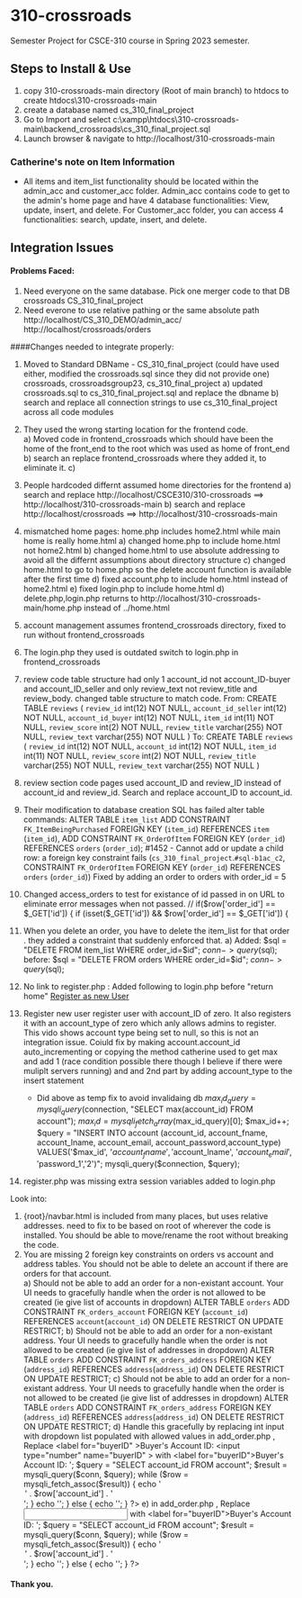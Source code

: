 # 310-crossroads
Semester Project for CSCE-310 course in Spring 2023 semester.

## Steps to Install & Use
1) copy 310-crossroads-main directory (Root of main branch) to htdocs to create htdocs\310-crossroads-main
2) create a database named  cs_310_final_project
3) Go to Import and select c:\xampp\htdocs\310-crossroads-main\backend_crossroads\cs_310_final_project.sql
4) Launch browser & navigate to http://localhost/310-crossroads-main

### Catherine's note on Item Information

- All items and item_list functionality should be located within the admin_acc and customer_acc folder. Admin_acc contains code to get to the admin's home page and have 4 database functionalities: View, update, insert, and delete. For Customer_acc folder, you can access 4 functionalities: search, update, insert, and delete. 

## Integration Issues
#### Problems Faced:
1) Need everyone on the same database.  Pick one merger code to that DB crossroads
	CS_310_final_project
2) Need everone to use relative pathing or the same absolute path
	http://localhost/CS_310_DEMO/admin_acc/
	http://localhost/crossroads/orders

####Changes needed to integrate properly:
1) Moved to Standard DBName - CS_310_final_project   (could have used either, modified the crossroads.sql since they did not provide one)
		crossroads, crossroadsgroup23, cs_310_final_project
	a) updated crossroads.sql to cs_310_final_project.sql and replace the dbname
	b) search and replace all connection strings to use cs_310_final_project across all code modules
2) They used the wrong starting location for the frontend code.  
	a) Moved code in frontend_crossroads which should have been the home of the front_end to the root which was used as home of front_end
	b) search an replace frontend_crossroads where they added it, to eliminate it.
	c) 
3) People hardcoded differnt assumed home directories for the frontend
	a) search and replace http://localhost/CSCE310/310-crossroads ==> http://localhost/310-crossroads-main
	b) search and replace http://localhost/crossroads ==> http://localhost/310-crossroads-main
4) mismatched home pages:  home.php includes home2.html while main home is really home.html
	a) changed home.php to include home.html not home2.html
	b) changed home.html to use absolute addressing to avoid all the differnt assumptions about directory structure
	c) changed home.html to go to home.php so the delete account function is available after the first time
	d) fixed account.php to include home.html instead of home2.html
	e) fixed login.php to include home.html 
	d) delete.php,login.php returns to http://localhost/310-crossroads-main/home.php instead of ../home.html
5) account management assumes frontend_crossroads directory, fixed to run without frontend_crossroads
6) The login.php they used is outdated switch to login.php in frontend_crossroads
7) review code table structure had only 1 account_id not account_ID-buyer and account_ID_seller  and only review_text not review_title and review_body.  changed table structure to match code.
    	From:
	  CREATE TABLE `reviews` (
		`review_id` int(12) NOT NULL,
		`account_id_seller` int(12) NOT NULL,
		`account_id_buyer` int(12) NOT NULL,
		`item_id` int(11) NOT NULL,
		`review_score` int(2) NOT NULL,
		`review_title` varchar(255) NOT NULL,
		`review_text` varchar(255) NOT NULL	
	  )
	To:
	  CREATE TABLE `reviews` (
		`review_id` int(12) NOT NULL,
		`account_id` int(12) NOT NULL,
		`item_id` int(11) NOT NULL,
		`review_score` int(2) NOT NULL,
		`review_title` varchar(255) NOT NULL,
		`review_text` varchar(255) NOT NULL
	  )
8) review section code pages used account_ID and review_ID instead of account_id and review_id.  Search and replace account_ID to account_id.
9) Their modification to database creation SQL has failed alter table commands:
ALTER TABLE `item_list`
  ADD CONSTRAINT `FK_ItemBeingPurchased` FOREIGN KEY (`item_id`) REFERENCES `item` (`item_id`),
  ADD CONSTRAINT `FK_OrderOfItem` FOREIGN KEY (`order_id`) REFERENCES `orders` (`order_id`);
#1452 - Cannot add or update a child row: a foreign key constraint fails (`cs_310_final_project`.`#sql-b1ac_c2`, CONSTRAINT `FK_OrderOfItem` FOREIGN KEY (`order_id`) REFERENCES `orders` (`order_id`))
Fixed by adding an order to orders with order_id = 5
10) Changed access_orders to test for existance of id passed in on URL to eliminate error messages when not passed.
    //    if($row['order_id'] == $_GET['id']) {
    if (isset($_GET['id']) && $row['order_id'] == $_GET['id']) {
11) When you delete an order, you have to delete the item_list for that order .  they added a constraint that suddenly enforced that.
	a) Added:	$sql = "DELETE FROM item_list WHERE order_id=$id";
			$conn->query($sql);
	   before:
			$sql = "DELETE FROM orders WHERE order_id=$id";
			$conn->query($sql);
12) No link to register.php :  Added following to login.php before "return home"
	    <a href="register.php">Register as new User</a><br>
13) Register new user register user with account_ID of zero. It also registers it with an account_type of zero which anly allows admins to register. This vido shows account type being set to null, so this is not an integration issue.
	Coiuld fix by making account.account_id auto_incrementing or copying the method catherine used to get max and add 1 (race condition possible there though I believe if there were muliplt servers running)
      and and 2nd part by adding account_type to the insert statement
	* Did above as temp fix to avoid invalidaing db
	      $max_id_query = mysqli_query($connection, "SELECT max(account_id) FROM account");
      	$max_id = mysqli_fetch_array($max_id_query)[0];
	      $max_id++;
      	$query = "INSERT INTO account (account_id, account_fname, account_lname, account_email, account_password,account_type) 
            	    VALUES('$max_id', '$account_fname', '$account_lname', '$account_email', '$password_1','2')";
      mysqli_query($connection, $query);

14) register.php was missing extra session variables added to login.php


Look into:  
1) {root}/navbar.html is included from many places, but uses relative addresses.  need to fix to be based on root of wherever the code is installed.   You should be able to move/rename the root without breaking the code.
2) You are missing 2 foreign key constraints on orders vs account and address tables.  You should not be able to delete an account if there are orders for that account.  
	a) Should not be able to add an order for a non-existant account.  Your UI needs to gracefully handle when the order is not allowed to be created  (ie give list of accounts in dropdown)
		ALTER TABLE `orders` ADD CONSTRAINT `FK_orders_account` FOREIGN KEY (`account_id`) REFERENCES `account`(`account_id`) ON DELETE RESTRICT ON UPDATE RESTRICT; 
	b) Should not be able to add an order for a non-existant address.  Your UI needs to gracefully handle when the order is not allowed to be created  (ie give list of addresses in dropdown)
		ALTER TABLE `orders` ADD CONSTRAINT `FK_orders_address` FOREIGN KEY (`address_id`) REFERENCES `address`(`address_id`) ON DELETE RESTRICT ON UPDATE RESTRICT;
	c) Should not be able to add an order for a non-existant address.  Your UI needs to gracefully handle when the order is not allowed to be created  (ie give list of addresses in dropdown)
		ALTER TABLE `orders` ADD CONSTRAINT `FK_orders_address` FOREIGN KEY (`address_id`) REFERENCES `address`(`address_id`) ON DELETE RESTRICT ON UPDATE RESTRICT;
	d) Handle this gracefully by replacing int input with dropdown list populated with allowed values
       	in add_order.php , Replace 
			<label for="buyerID" <?php if(!$_SESSION['is_admin']) {echo " style='display: none'";}?>>Buyer's Account ID:</label>
			<input type="number" name="buyerID" <?php if(!$_SESSION['is_admin']) {echo " style='display: none'";}?>>
		with
			<label for="buyerID"<?php if (!$_SESSION['is_admin']) echo " style='display:none;'"; ?>>Buyer's Account ID:</label>
			<?php
			if ($_SESSION['is_admin']) {
				echo '<select name="buyerID">';
				$query = "SELECT account_id FROM account";
				$result = mysqli_query($conn, $query);
				while ($row = mysqli_fetch_assoc($result)) {
					echo '<option value="' . $row['account_id'] . '">' . $row['account_id'] . '</option>';
				}
				echo '</select>';
			} else {
				echo '<input type="number" name="buyerID" style="display:none;">';
			}
			?>
	e) 	in add_order.php , Replace 
				<input type="number" name="addressID">
		with
			<label for="buyerID"<?php if (!$_SESSION['is_admin']) echo " style='display:none;'"; ?>>Buyer's Account ID:</label>
			<?php
			if ($_SESSION['is_admin']) {
				echo '<select name="buyerID">';
				$query = "SELECT account_id FROM account";
				$result = mysqli_query($conn, $query);
				while ($row = mysqli_fetch_assoc($result)) {
					echo '<option value="' . $row['account_id'] . '">' . $row['account_id'] . '</option>';
				}
				echo '</select>';
			} else {
				echo '<input type="number" name="buyerID" style="display:none;">';
			}
			?>

#### Thank you.